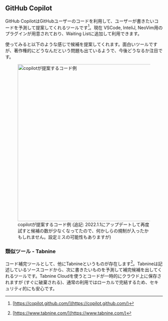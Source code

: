 ## GitHub Copilot
GitHub CopilotはGitHubユーザーのコードを利用して、ユーザーが書きたいコードを予測して提案してくれるツールです[^copilot]。現在 VSCode, InteliJ, NeoVim用のプラグインが用意されており、Waiting Listに追加して利用できます。

使ってみると以下のような感じで候補を提案してくれます。面白いツールですが、著作権的にどうなんだという問題も出ているようで、今後どうなるか注目です。

<figure>
  <img src="/images/web_changelog_2021/copilot/1.png" alt="copilotが提案するコード例" width="500" height="500" />
  <figcaption>copilotが提案するコード例 (追記: 2022.1.1にアップデートして再度試すと候補の数が少なくなってたので、何かしらの規制が入ったかもしれません。設定ミスの可能性もありますが)</figcaption>
</figure>


### 類似ツール - Tabnine
コード補完ツールとして、他にTabnineというものが存在します[^tabnine]。Tabnineは記述しているソースコードから、次に書きたいものを予測して補完候補を出してくれるツールです。Tabnine Cloudを使うとコードが一時的にクラウド上に保存されますが (すぐに破棄される)、通常の利用ではローカルで完結するため、セキュリティ的にも安心です。

[^copilot]: [https://copilot.github.com/](https://copilot.github.com/)
[^tabnine]: [https://www.tabnine.com/](https://www.tabnine.com/)
